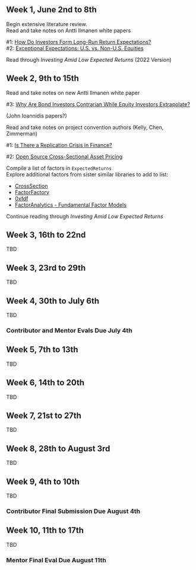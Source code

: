 ## Week 1, June 2nd to 8th

Begin extensive literature review.\
Read and take notes on Antti Ilmanen white papers 

\#1: [How Do Investors Form Long-Run Return Expectations?](https://www.aqr.com/Insights/Research/White-Papers/How-Do-Investors-Form-Long-Run-Return-Expectations)\
\#2: [Exceptional Expectations: U.S. vs. Non-U.S. Equities](https://www.aqr.com/Insights/Research/White-Papers/Exceptional-Expectations-US-vs-Non-US-Equities)

Read through *Investing Amid Low Expected Returns* (2022 Version)

## Week 2, 9th to 15th

Read and take notes on new Antti Ilmanen white paper 

\#3: [Why Are Bond Investors Contrarian While Equity Investors Extrapolate?](https://www.aqr.com/Insights/Research/White-Papers/Why-Are-Bond-Investors-Contrarian-While-Equity-Investors-Extrapolate)

(John Ioannidis papers?)

Read and take notes on project convention authors (Kelly, Chen, Zimmerman)

\#1: [Is There a Replication Crisis in Finance?](https://onlinelibrary.wiley.com/doi/10.1111/jofi.13249)

\#2: [Open Source Cross-Sectional Asset Pricing](https://papers.ssrn.com/sol3/papers.cfm?abstract_id=3604626)

Compile a list of factors in `ExpectedReturns`\
Explore additional factors from sister similar libraries to add to list:
* [CrossSection](https://github.com/OpenSourceAP/CrossSection/tree/master/Signals/Code/DataDownloads)
* [FactorFactory](https://github.com/cdldl/FactorFactory)
* [0xfdf](https://github.com/0xfdf/toraniko)
* [FactorAnalytics - Fundamental Factor Models](https://github.com/braverock/FactorAnalytics/blob/master/vignettes/Fundamental-Factor-Models-FactorAnalytics.pdf)

Continue reading through *Investing Amid Low Expected Returns*

## Week 3, 16th to 22nd

TBD

## Week 3, 23rd to 29th

TBD

## Week 4, 30th to July 6th

TBD

### Contributor and Mentor Evals Due July 4th 

## Week 5, 7th to 13th

TBD

## Week 6, 14th to 20th

TBD

## Week 7, 21st to 27th

TBD

## Week 8, 28th to August 3rd

TBD

## Week 9, 4th to 10th

TBD

### Contributor Final Submission Due August 4th

## Week 10, 11th to 17th

TBD 

### Mentor Final Eval Due August 11th